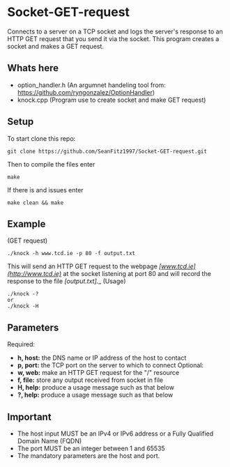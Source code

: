 # Socket-GET-request
Connects to a server on a TCP socket and logs the server's response to an HTTP GET request that you send it via the socket.
This program creates a socket and makes a GET request.
## Whats here
- option_handler.h (An argumnet handeling tool from: https://github.com/ryngonzalez/OptionHandler)
- knock.cpp (Program use to create socket and make GET request)
## Setup
To start clone this repo:
```
git clone https://github.com/SeanFitz1997/Socket-GET-request.git
```
Then to compile the files enter
```
make
```
If there is and issues enter
```
make clean && make
```
## Example 
(GET request)
```
./knock -h www.tcd.ie -p 80 -f output.txt
```
This will send an HTTP GET request to the webpage _[www.tcd.ie](http://www.tcd.ie)_ at the socket listening at port 80 and will record the response to the file _[output.txt].__
(Usage)
```
./knock -?
or
./knock -H
```
## Parameters 
Required:
* **h, host:** the DNS name or IP address of the host to contact
* **p, port:** the TCP port on the server to which to connect
Optional:
* **w, web:** make an HTTP GET request for the "/" resource
* **f, file:** store any output received from socket in file 
* **H, help:** produce a usage message such as that below
* **?, help:** produce a usage message such as that below

## Important
* The host input MUST be an IPv4 or IPv6 address or a Fully Qualified Domain Name (FQDN)
* The port MUST be an integer between 1 and 65535
* The mandatory parameters are the host and port.
